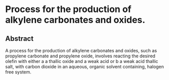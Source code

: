 # Process for the production of alkylene carbonates and oxides.

## Abstract
A process for the production of alkylene carbonates and oxides, such as propylene carbonate and propylene oxide, involves reacting the desired olefin with either a a thallic oxide and a weak acid or b a weak acid thallic salt, with carbon dioxide in an aqueous, organic solvent containing, halogen free system.